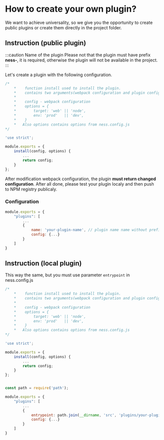 # How to create your own plugin?

We want to achieve universality, so we give you the opportunity to create public plugins or create them directly in the project folder.

## Instruction (public plugin)

:::caution Name of the plugin
Please not that the plugin must have prefix **ness-**, it is required, otherwise the plugin will not be available in the project.
:::

Let's create a plugin with the following configuration.

```js title='your_plugin/index.js'
/*
    *    function install used to install the plugin. 
    *    contains two arguments(webpack configuration and plugin configuration)
    *
    *    config - webpack configuration
    *    options = {
    *        target: 'web' || 'node',
    *        env: 'prod'   || 'dev',
    *    }
    *   Also options contains options from ness.config.js
*/

'use strict';

module.exports = {
    install(config, options) {
        ...
        return config;
    }
};
```

After modification webpack configuration, the plugin **must return changed configuration**.
After all done, please test your plugin localy and then push to NPM registry publicaly.

### Configuration

```js title='./ness.config.js'
module.exports = {
    "plugins": [
        ...
        {
            name: 'your-plugin-name', // plugin name name without prefix
            config: {...}
        }
    ]
}
```

## Instruction (local plugin)

This way the same, but you must use parameter `entrypoint` in ness.config.js

```js title='your_plugin/index.js'
/*
    *    function install used to install the plugin. 
    *    contains two arguments(webpack configuration and plugin configuration)
    *
    *    config - webpack configuration
    *    options = {
    *        target: 'web' || 'node',
    *        env: 'prod'   || 'dev',
    *    }
    *   Also options contains options from ness.config.js
*/

'use strict';

module.exports = {
    install(config, options) {
        ...
        return config;
    }
};
```

```js title='Configuration in ./ness.config.js'

const path = require('path');

module.exports = {
    "plugins": [
        ...
        {
            entrypoint: path.join(__dirname, 'src', 'plugins/your-plugin.js'),
            config: {...}
        }
    ]
}
```
